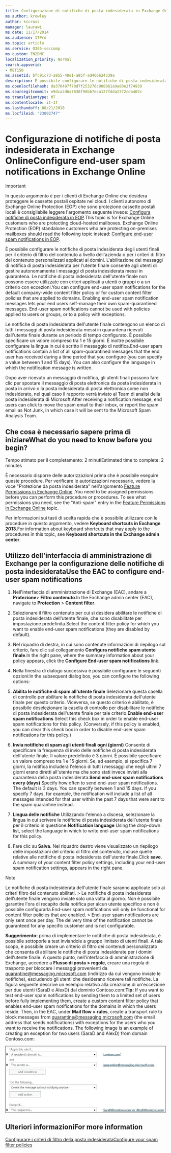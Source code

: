 ```yaml
---
title: Configurazione di notifiche di posta indesiderata in Exchange Online
ms.author: krowley
author: kccross
manager: laurawi
ms.date: 11/17/2014
ms.audience: ITPro
ms.topic: article
ms.service: O365-seccomp
ms.custom: TN2DMC
localization_priority: Normal
search.appverid:
- MET150
ms.assetid: bfc91c73-a955-40e1-a95f-ad466624339a
description: È possibile configurare le notifiche di posta indesiderata degli utenti finali per il criterio di filtro del contenuto a livello dell'azienda o per i criteri di filtro del contenuto personalizzati applicati ai domini.
ms.openlocfilehash: da370497f78d7f253276c908061a9a80e2f74938
ms.sourcegitcommit: e9dca2d6a7838f98bb7eca127fdda2372cda402c
ms.translationtype: MT
ms.contentlocale: it-IT
ms.lasthandoff: 08/21/2018
ms.locfileid: "23002747"
---
```

# <a name="configure-end-user-spam-notifications-in-exchange-online"></a><span data-ttu-id="c1bf1-103">Configurazione di notifiche di posta indesiderata in Exchange Online</span><span class="sxs-lookup"><span data-stu-id="c1bf1-103">Configure end-user spam notifications in Exchange Online</span></span>

> [!IMPORTANT]
> <span data-ttu-id="c1bf1-p101">In questo argomento è per i clienti di Exchange Online che desidera proteggere le cassette postali ospitate nel cloud. I clienti autonomo di Exchange Online Protection (EOP) che sono protezione cassette postali locali è consigliabile leggere l'argomento seguente invece: [Configura notifiche di posta indesiderata in EOP](configure-end-user-spam-notifications-in-eop.md).</span><span class="sxs-lookup"><span data-stu-id="c1bf1-p101">This topic is for Exchange Online customers who are protecting cloud-hosted mailboxes. Exchange Online Protection (EOP) standalone customers who are protecting on-premises mailboxes should read the following topic instead: [Configure end-user spam notifications in EOP](configure-end-user-spam-notifications-in-eop.md).</span></span> 
  
<span data-ttu-id="c1bf1-p102">È possibile configurare le notifiche di posta indesiderata degli utenti finali per il criterio di filtro del contenuto a livello dell'azienda o per i criteri di filtro del contenuto personalizzati applicati ai domini. L'abilitazione dei messaggi di notifica di posta indesiderata per l'utente finale consente agli utenti di gestire autonomamente i messaggi di posta indesiderata messi in quarantena. Le notifiche di posta indesiderata dell'utente finale non possono essere utilizzate con criteri applicati a utenti o gruppi o a un criterio con eccezioni.</span><span class="sxs-lookup"><span data-stu-id="c1bf1-p102">You can configure end-user spam notifications for the default company-wide content filter policy or for custom content filter policies that are applied to domains. Enabling end-user spam notification messages lets your end users self-manage their own spam-quarantined messages. End-user spam notifications cannot be used with policies applied to users or groups, or to a policy with exceptions.</span></span>
  
<span data-ttu-id="c1bf1-p103">Le notifiche di posta indesiderata dell'utente finale contengono un elenco di tutti i messaggi di posta indesiderata messi in quarantena ricevuti dall'utente finale durante un periodo di tempo configurato. È possibile specificare un valore compreso tra 1 e 15 giorni. È inoltre possibile configurare la lingua in cui è scritto il messaggio di notifica.</span><span class="sxs-lookup"><span data-stu-id="c1bf1-p103">End-user spam notifications contain a list of all spam-quarantined messages that the end user has received during a time period that you configure (you can specify a value between 1 and 15 days). You can also configure the language in which the notification message is written.</span></span>
  
<span data-ttu-id="c1bf1-111">Dopo aver ricevuto un messaggio di notifica, gli utenti finali possono fare clic per spostare il messaggio di posta elettronica da posta indesiderata in posta in arrivo o la posta indesiderata di posta elettronica come non indesiderato, nel qual caso il rapporto verrà inviato al Team di analisi della posta indesiderata di Microsoft.</span><span class="sxs-lookup"><span data-stu-id="c1bf1-111">After receiving a notification message, end users can click to move the spam email to their inbox, or report the spam email as Not Junk, in which case it will be sent to the Microsoft Spam Analysis Team.</span></span> 
  
## <a name="what-do-you-need-to-know-before-you-begin"></a><span data-ttu-id="c1bf1-112">Che cosa è necessario sapere prima di iniziare</span><span class="sxs-lookup"><span data-stu-id="c1bf1-112">What do you need to know before you begin?</span></span>

<span data-ttu-id="c1bf1-113">Tempo stimato per il completamento: 2 minuti</span><span class="sxs-lookup"><span data-stu-id="c1bf1-113">Estimated time to complete: 2 minutes</span></span>
  
<span data-ttu-id="c1bf1-p104">È necessario disporre delle autorizzazioni prima che è possibile eseguire queste procedure. Per verificare le autorizzazioni necessarie, vedere la voce "Protezione da posta indesiderata" nell'argomento [Feature Permissions in Exchange Online](http://technet.microsoft.com/library/15073ce1-0917-403b-8839-02a2ebc96e16.aspx) .</span><span class="sxs-lookup"><span data-stu-id="c1bf1-p104">You need to be assigned permissions before you can perform this procedure or procedures. To see what permissions you need, see the "Anti-spam" entry in the [Feature Permissions in Exchange Online](http://technet.microsoft.com/library/15073ce1-0917-403b-8839-02a2ebc96e16.aspx) topic.</span></span> 
  
<span data-ttu-id="c1bf1-116">Per informazioni sui tasti di scelta rapida che è possibile utilizzare con le procedure in questo argomento, vedere **Keyboard shortcuts in Exchange 2013**.</span><span class="sxs-lookup"><span data-stu-id="c1bf1-116">For information about keyboard shortcuts that may apply to the procedures in this topic, see **Keyboard shortcuts in the Exchange admin center**.</span></span>
  
## <a name="use-the-eac-to-configure-end-user-spam-notifications"></a><span data-ttu-id="c1bf1-117">Utilizzo dell'interfaccia di amministrazione di Exchange per la configurazione delle notifiche di posta indesiderata</span><span class="sxs-lookup"><span data-stu-id="c1bf1-117">Use the EAC to configure end-user spam notifications</span></span>

1. <span data-ttu-id="c1bf1-118">Nell'interfaccia di amministrazione di Exchange (EAC), andare a **Protezione**\> **Filtro contenuto**.</span><span class="sxs-lookup"><span data-stu-id="c1bf1-118">In the Exchange admin center (EAC), navigate to **Protection** \> **Content filter**.</span></span>
    
2. <span data-ttu-id="c1bf1-119">Selezionare il filtro contenuto per cui si desidera abilitare le notifiche di posta indesiderata dell'utente finale, che sono disabilitate per impostazione predefinita.</span><span class="sxs-lookup"><span data-stu-id="c1bf1-119">Select the content filter policy for which you want to enable end-user spam notifications (they are disabled by default).</span></span>
    
3. <span data-ttu-id="c1bf1-120">Nel riquadro di destra, in cui sono contenute informazioni di riepilogo sul criterio, fare clic sul collegamento **Configura notifiche spam utente finale**.</span><span class="sxs-lookup"><span data-stu-id="c1bf1-120">In the right pane, where the summary information about your policy appears, click the **Configure End-user spam notifications** link.</span></span> 
    
4. <span data-ttu-id="c1bf1-121">Nella finestra di dialogo successiva è possibile configurare le seguenti opzioni:</span><span class="sxs-lookup"><span data-stu-id="c1bf1-121">In the subsequent dialog box, you can configure the following options:</span></span>
    
1. <span data-ttu-id="c1bf1-p105">**Abilita le notifiche di spam all'utente finale** Selezionare questa casella di controllo per abilitare le notifiche di posta indesiderata dell'utente finale per questo criterio. Viceversa, se questo criterio è abilitato, è possibile deselezionare la casella di controllo per disabilitare le notifiche di posta indesiderata dell'utente finale per tale criterio.</span><span class="sxs-lookup"><span data-stu-id="c1bf1-p105">**Enable end-user spam notifications** Select this check box in order to enable end-user spam notifications for this policy. (Conversely, if this policy is enabled, you can clear this check box in order to disable end-user spam notifications for this policy.)</span></span> 
    
2. <span data-ttu-id="c1bf1-p106">**Invia notifiche di spam agli utenti finali ogni (giorni)** Consente di specificare la frequenza di invio delle notifiche di posta indesiderata dell'utente finale. Il valore predefinito è 3 giorni. È possibile specificare un valore compreso tra 1 e 15 giorni. Se, ad esempio, si specifica 7 giorni, la notifica includerà l'elenco di tutti i messaggi che negli ultimi 7 giorni erano diretti all'utente ma che sono stati invece inviati alla quarantena della posta indesiderata.</span><span class="sxs-lookup"><span data-stu-id="c1bf1-p106">**Send end-user spam notifications every (days)** Specify how often to send end-user spam notifications. The default is 3 days. You can specify between 1 and 15 days. If you specify 7 days, for example, the notification will include a list of all messages intended for that user within the past 7 days that were sent to the spam quarantine instead.</span></span> 
    
3. <span data-ttu-id="c1bf1-128">**Lingua delle notifiche** Utilizzando l'elenco a discesa, selezionare la lingua in cui scrivere le notifiche di posta indesiderata dell'utente finale per il criterio in questione.</span><span class="sxs-lookup"><span data-stu-id="c1bf1-128">**Notification language** Using the drop-down list, select the language in which to write end-user spam notifications for this policy.</span></span> 
    
5. <span data-ttu-id="c1bf1-p107">Fare clic su **Salva**. Nel riquadro destro viene visualizzato un riepilogo delle impostazioni del criterio di filtro del contenuto, incluse quelle relative alle notifiche di posta indesiderata dell'utente finale.</span><span class="sxs-lookup"><span data-stu-id="c1bf1-p107">Click **save**. A summary of your content filter policy settings, including your end-user spam notification settings, appears in the right pane.</span></span>
    
> [!NOTE]
>  <span data-ttu-id="c1bf1-p108">Le notifiche di posta indesiderata dell'utente finale saranno applicate solo ai criteri filtro del contenuto abilitati. >  Le notifiche di posta indesiderata dell'utente finale vengono inviate solo una volta al giorno. Non è possibile garantire l'ora di recapito della notifica per alcun utente specifico e non è possibile configurarla.</span><span class="sxs-lookup"><span data-stu-id="c1bf1-p108">End-user spam notifications will only be functional for content filter policies that are enabled. >  End-user spam notifications are only sent once per day. The delivery time of the notification cannot be guaranteed for any specific customer and is not configurable.</span></span> 
  
 <span data-ttu-id="c1bf1-p109">**Suggerimento:** prima di implementare le notifiche di posta indesiderata, è possibile sottoporle a test inviandole a gruppo limitato di utenti finali. A tale scopo, è possibile creare un criterio di filtro dei contenuti personalizzato che consenta di abilitare le notifiche di posta indesiderate per i domini dell'utente finale. A questo punto, nell'interfaccia di amministrazione di Exchange, accedere a **Flusso di posta \> regole**, creare una regola di trasporto per bloccare i messaggi provenienti da quarantine@messaging.microsoft.com (indirizzo da cui vengono inviate le notifiche), escludendo gli utenti che desiderano ricevere tali notifiche. La figura seguente descrive un esempio relativo alla creazione di un'eccezione per due utenti (SaraD e AlexD) dal dominio Contoso.com:</span><span class="sxs-lookup"><span data-stu-id="c1bf1-p109">**Tip:** If you want to test end-user spam notifications by sending them to a limited set of users before fully implementing them, create a custom content filter policy that enables end-user spam notifications for the domains in which the users reside. Then, in the EAC, under **Mail flow \> rules**, create a transport rule to block messages from quarantine@messaging.microsoft.com (the email address that sends notifications) with exceptions for the users who you want to receive the notifications. The following image is an example of creating an exception for two users (SaraD and AlexD) from domain Contoso.com:</span></span> 
  
![Regola di trasporto per verificare le notifiche di posta indesiderata dell'utente finale](media/EOP-ESN-testspecificusers.jpg)
  
## <a name="for-more-information"></a><span data-ttu-id="c1bf1-138">Ulteriori informazioni</span><span class="sxs-lookup"><span data-stu-id="c1bf1-138">For more information</span></span>

[<span data-ttu-id="c1bf1-139">Configurare i criteri di filtro della posta indesiderata</span><span class="sxs-lookup"><span data-stu-id="c1bf1-139">Configure your spam filter policies</span></span>](configure-your-spam-filter-policies.md)
  